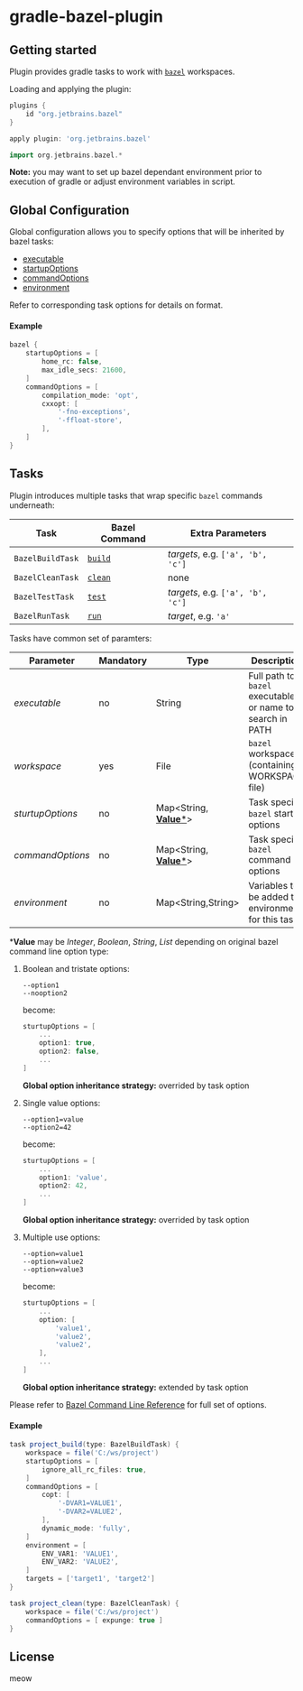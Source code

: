 # gradle-bazel-plugin

## Getting started

Plugin provides gradle tasks to work with [`bazel`](https://www.bazel.build) workspaces.

Loading and applying the plugin:
```groovy
plugins {
    id "org.jetbrains.bazel"
}

apply plugin: 'org.jetbrains.bazel'

import org.jetbrains.bazel.*
```
**Note:** you may want to set up bazel dependant environment prior to execution of gradle or adjust environment variables in script.

## Global Configuration
Global configuration allows you to specify options that will be inherited by bazel tasks:
* [executable](#executable)
* [startupOptions](#startup-options)
* [commandOptions](#command-options)
* [environment](#environment)

Refer to corresponding task options for details on format.

#### Example
```groovy
bazel {
    startupOptions = [
        home_rc: false,
        max_idle_secs: 21600,
    ]
    commandOptions = [
        compilation_mode: 'opt',
        cxxopt: [
            '-fno-exceptions',
            '-ffloat-store',
        ],
    ]
}
```

## Tasks
Plugin introduces multiple tasks that wrap specific `bazel` commands underneath:

| Task             | Bazel Command                                                                         | Extra Parameters                  |
|------------------|---------------------------------------------------------------------------------------|-----------------------------------|
| `BazelBuildTask` | [`build`](https://docs.bazel.build/versions/master/command-line-reference.html#build) | *targets*, e.g. `['a', 'b', 'c']` |
| `BazelCleanTask` | [`clean`](https://docs.bazel.build/versions/master/command-line-reference.html#clean) | none                              |
| `BazelTestTask`  | [`test`](https://docs.bazel.build/versions/master/command-line-reference.html#test)   | *targets*, e.g. `['a', 'b', 'c']` |
| `BazelRunTask`   | [`run`](https://docs.bazel.build/versions/master/command-line-reference.html#run)     | *target*, e.g. `'a'`              |

Tasks have common set of paramters:

| Parameter                                      | Mandatory | Type                                       | Description                                               |
|------------------------------------------------|-----------|--------------------------------------------|-----------------------------------------------------------|
| <a name="executable"></a>*executable*          | no        | String                                     | Full path to `bazel` executable or name to search in PATH |
| <a name="workspace"></a>*workspace*            | yes       | File                                       | `bazel` workspace (containing WORKSPACE file)             |
| <a name="sturtup-options"></a>*sturtupOptions* | no        | Map\<String, [**Value**\*](#option-value)> | Task specific `bazel` startup options                     |
| <a name="command-ptions"></a>*commandOptions*  | no        | Map\<String, [**Value**\*](#option-value)> | Task specific `bazel` command options                     |
| <a name="environment"></a>*environment*        | no        | Map<String,String>                         | Variables to be added to environment for this task        |

<a name="option-value"></a>\***Value** may be *Integer*, *Boolean*, *String*, *List<String>* depending on original bazel  command line option type:

1. Boolean and tristate options:
    ```
    --option1
    --nooption2
    ```
    become:
    ```groovy
    sturtupOptions = [
        ...
        option1: true,
        option2: false,
        ...
    ]
    ```
    **Global option inheritance strategy:** overrided by task option

2. Single value options:
    ```
    --option1=value
    --option2=42
    ```
    become:
    ```groovy
    sturtupOptions = [
        ...
        option1: 'value',
        option2: 42,
        ...
    ]
    ```
    **Global option inheritance strategy:** overrided by task option

3. Multiple use options:
    ```
    --option=value1
    --option=value2
    --option=value3
    ```
    become:
    ```groovy
    sturtupOptions = [
        ...
        option: [
            'value1',
            'value2',
            'value2',
        ],
        ...
    ]
    ```

    **Global option inheritance strategy:** extended by task option

Please refer to [Bazel Command Line Reference](https://docs.bazel.build/versions/master/command-line-reference.html) for full set of options.

#### Example
```groovy
task project_build(type: BazelBuildTask) {
    workspace = file('C:/ws/project')
    startupOptions = [
        ignore_all_rc_files: true,
    ]
    commandOptions = [
        copt: [
            '-DVAR1=VALUE1',
            '-DVAR2=VALUE2',
        ],
        dynamic_mode: 'fully',
    ]
    environment = [
        ENV_VAR1: 'VALUE1',
        ENV_VAR2: 'VALUE2',
    ]
    targets = ['target1', 'target2']
}

task project_clean(type: BazelCleanTask) {
    workspace = file('C:/ws/project')
    commandOptions = [ expunge: true ]
}
```

## License
meow
